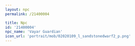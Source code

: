 ```yaml
---
layout: npc
permalink: /21400004

title: Npc
id: '21400004'
npc_name: 'Vayar Guardian'
icon_url: 'portrait/mob/02020109_l_sandstonedwarf2_p.png'
---
```

